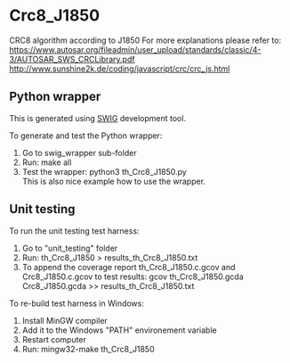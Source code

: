 # Crc8_J1850
CRC8 algorithm according to J1850
For more explanations please refer to: <br>
	https://www.autosar.org/fileadmin/user_upload/standards/classic/4-3/AUTOSAR_SWS_CRCLibrary.pdf <br>
	http://www.sunshine2k.de/coding/javascript/crc/crc_js.html <br>

## Python wrapper
This is generated using [SWIG](https://www.swig.org)  development tool.

To generate and test the Python wrapper:
1. Go to swig_wrapper sub-folder
2. Run: make all
3. Test the wrapper: python3 th_Crc8_J1850.py<br>
   This is also nice example how to use the wrapper.

## Unit testing
To run the unit testing test harness:
1. Go to "unit_testing" folder
2. Run: th_Crc8_J1850 > results_th_Crc8_J1850.txt
3. To append the coverage report th_Crc8_J1850.c.gcov and Crc8_J1850.c.gcov to test results: 
   gcov th_Crc8_J1850.gcda Crc8_J1850.gcda >> results_th_Crc8_J1850.txt

To re-build test harness in Windows:
1. Install MinGW compiler
2. Add it to the Windows "PATH" environement variable
3. Restart computer
4. Run: mingw32-make th_Crc8_J1850 
